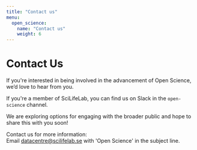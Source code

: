 ```yaml
---
title: "Contact us"
menu:
  open_science:
    name: "Contact us"
    weight: 6
---
```




# Contact Us

If you're interested in being involved in the advancement of Open Science, we’d love to hear from you.

If you're a member of SciLifeLab, you can find us on Slack in the 
<code class="open-science-code-snippet ">open-science</code> channel.

We are exploring options for engaging with the broader public and hope to share this with you soon!

Contact us for more information:  
Email [datacentre@scilifelab.se](mailto:datacentre@scilifelab.se) with 'Open Science' in the subject line.